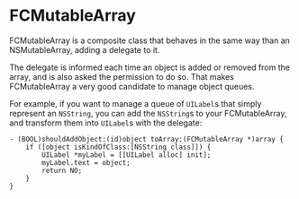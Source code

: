 FCMutableArray
==============

FCMutableArray is a composite class that behaves in the same way than an NSMutableArray, adding a delegate to it. 


The delegate is informed each time an object is added or removed from the array, and is also asked the permission to do so. That makes FCMutableArray a very good candidate to manage object queues. 


For example, if you want to manage a queue of `UILabel`s that simply represent an `NSString`, you can add the `NSString`s to your FCMutableArray, and transform them into `UILabel`s with the delegate:

```objc
- (BOOL)shouldAddObject:(id)object toArray:(FCMutableArray *)array {
    if ([object isKindOfClass:[NSString class]]) {
        UILabel *myLabel = [[UILabel alloc] init];  
        myLabel.text = object;
        return NO;
    }
}
```
